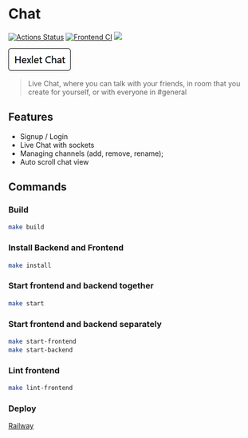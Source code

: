 # Chat
[![Actions Status](https://github.com/likurg42/frontend-project-12/workflows/hexlet-check/badge.svg)](https://github.com/likurg42/frontend-project-12/actions)
[![Frontend CI](https://github.com/likurg42/frontend-project-12/actions/workflows/fronend-ci.yml/badge.svg)](https://github.com/likurg42/frontend-project-12/actions/workflows/fronend-ci.yml)
<a href="https://codeclimate.com/github/likurg42/frontend-project-12/maintainability"><img src="https://api.codeclimate.com/v1/badges/56ece09e72c6fbef0a6e/maintainability" /></a>

[![chat logo](./frontend/src/images/logo.png)](https://frontend-project-12-production-4107.up.railway.app/)

> Live Chat, where you can talk with your friends, in room that you create for yourself, or with everyone in #general

## Features
- Signup / Login
- Live Chat with sockets
- Managing channels (add, remove, rename);
- Auto scroll chat view

## Commands

### Build
```sh
make build
```
### Install Backend and Frontend
```sh
make install
```

### Start frontend and backend together
```sh
make start
```

### Start frontend and backend separately
```sh
make start-frontend
make start-backend
```

### Lint frontend
```sh
make lint-frontend
```


### Deploy
[Railway](https://frontend-project-12-production-4107.up.railway.app/)
